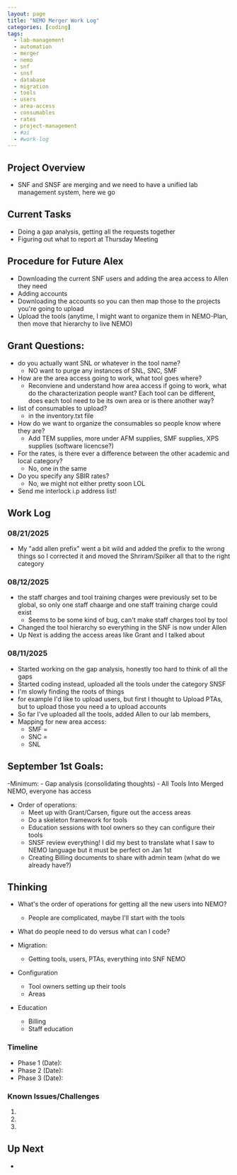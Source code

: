 ```yaml
---
layout: page
title: "NEMO Merger Work Log"
categories: [coding]
tags: 
  - lab-management
  - automation
  - merger
  - nemo
  - snf
  - snsf
  - database
  - migration
  - tools
  - users
  - area-access
  - consumables
  - rates
  - project-management
  - #ai
  - #work-log
---
```

## Project Overview
- SNF and SNSF are merging and we need to have a unified lab management system, here we go

## Current Tasks
- Doing a gap analysis, getting all the requests together 
- Figuring out what to report at Thursday Meeting

## Procedure for Future Alex
- Downloading the current SNF users and adding the area access to Allen they need
- Adding accounts
- Downloading the accounts so you can then map those to the projects you're going to upload
- Upload the tools (anytime, I might want to organize them in NEMO-Plan, then move that hierarchy to live NEMO)

## Grant Questions:
- do you actually want SNL or whatever in the tool name?
  - NO want to purge any instances of SNL, SNC, SMF
- How are the area access going to work, what tool goes where?
  - Reconviene and understand how area access if going to work, what do the characterization people want? Each tool can be different, does each tool need to be its own area or is there another way?
- list of consumables to upload?
  - in the inventory.txt file
- How do we want to organize the consumables so people know where they are?
  - Add TEM supplies, more under AFM supplies, SMF supplies, XPS supplies (software licencse?)
- For the rates, is there ever a difference between the other academic and local category?
  - No, one in the same
- Do you specify any SBIR rates?
  - No, we might not either pretty soon LOL
- Send me interlock i.p address list!

## Work Log

### 08/21/2025
- My "add allen prefix" went a bit wild and added the prefix to the wrong things so I corrected it and moved the Shriram/Spilker all that to the right category

### 08/12/2025
- the staff charges and tool training charges were previously set to be global, so only one staff chaarge and one staff training charge could exist
  - Seems to be some kind of bug, can't make staff charges tool by tool
- Changed the tool hierarchy so everything in the SNF is now under Allen
- Up Next is adding the access areas like Grant and I talked about

### 08/11/2025
- Started working on the gap analysis, honestly too hard to think of all the gaps
- Started coding instead, uploaded all the tools under the category SNSF
- I'm slowly finding the roots of things
- for example I'd like to upload users, but first I thought to Upload PTAs, but to upload those you need a to upload accounts
- So far I've uploaded all the tools, added Allen to our lab members, 
- Mapping for new area access: 
  - SMF = 
  - SNC = 
  - SNL

## September 1st Goals:
-Minimum:
    - Gap analysis (consolidating thoughts)
    - All Tools Into Merged NEMO, everyone has access
- Order of operations:
  - Meet up with Grant/Carsen, figure out the access areas
  - Do a skeleton framework for tools
  - Education sessions with tool owners so they can configure their tools
  - SNSF review everything! I did my best to translate what I saw to NEMO language but it must be perfect on Jan 1st
  - Creating Billing documents to share with admin team (what do we already have?)

## Thinking
- What's the order of operations for getting all the new users into NEMO?
  - People are complicated, maybe I'll start with the tools

- What do people need to do versus what can I code?

- Migration:
  - Getting tools, users, PTAs, everything into SNF NEMO
- Configuration
  - Tool owners setting up their tools
  - Areas
- Education
  - Billing
  - Staff education

### Timeline
- Phase 1 (Date):
- Phase 2 (Date):
- Phase 3 (Date):

### Known Issues/Challenges
1. 
2. 
3. 

## Up Next
- 
